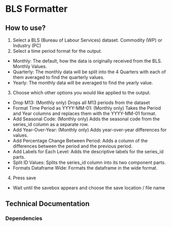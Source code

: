 # BLS Formatter
## How to use?
1. Select a BLS (Bureau of Labour Services) dataset. Commodity (WP) or Industry (PC)
2. Select a time period format for the output.
  - Monthly: The default, how the data is originally received from the BLS. Monthly Values.
  - Quarterly: The monthly data will be split into the 4 Quarters with each of them averaged to find the quarterly values.
  - Yearly: The monthly data will be averaged to find the yearly value. 
3. Choose which other options you would like applied to the output.
  - Drop M13: (Monthly only) Drops all M13 periods from the dataset
  - Format Time Period as YYYY-MM-01: (Monthly only) Takes the Period and Year columns and replaces them with the YYYY-MM-01 format.
  - Add Seasonal Code: (Monthly only) Adds the seasonal code from the series_id column as a separate row.
  - Add Year-Over-Year: (Monthly only) Adds year-over-year differences for values.
  - Add Percentage Change Between Period: Adds a column of the differences between the period and the previous period.
  - Add Labels for Each Level: Adds the descriptive labels for the series_id parts.
  - Split ID Values: Splits the series_id column into its two component parts.
  - Formats Dataframe Wide: Formats the dataframe in the wide format. 
 4. Press save
  - Wait until the savebox appears and choose the save location / file name
  
## Technical Documentation
### Dependencies
